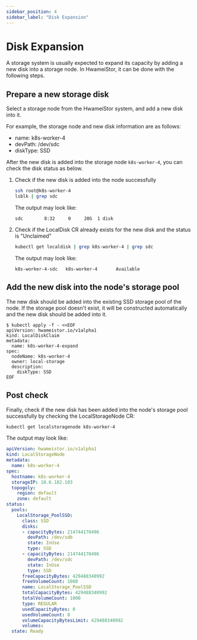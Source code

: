 ```yaml
---
sidebar_position: 4
sidebar_label: "Disk Expansion"
---
```


# Disk Expansion

A storage system is usually expected to expand its capacity by adding a new disk
into a storage node. In HwameiStor, it can be done with the following steps.

## Prepare a new storage disk

Select a storage node from the HwameiStor system, and add a new disk into it.

For example, the storage node and new disk information are as follows:

- name: k8s-worker-4
- devPath: /dev/sdc
- diskType: SSD

After the new disk is added into the storage node `k8s-worker-4`, you can check the disk status as below.

1. Check if the new disk is added into the node successfully

    ```bash
    ssh root@k8s-worker-4
    lsblk | grep sdc
    ```

    The output may look like:

    ```none
    sdc        8:32     0     20G  1 disk
    ```

2. Check if the LocalDisk CR already exists for the new disk and the status is "Unclaimed"

    ```bash
    kubectl get localdisk | grep k8s-worker-4 | grep sdc
    ```

    The output may look like:

    ```none
    k8s-worker-4-sdc   k8s-worker-4       Available 
    ```

## Add the new disk into the node's storage pool

The new disk should be added into the existing SSD storage pool of the node.
If the storage pool doesn't exist, it will be constructed automatically and the new disk should be added into it.

```console
$ kubectl apply -f - <<EOF
apiVersion: hwameistor.io/v1alpha1
kind: LocalDiskClaim
metadata:
  name: k8s-worker-4-expand
spec:
  nodeName: k8s-worker-4
  owner: local-storage
  description:
    diskType: SSD
EOF
```

## Post check

Finally, check if the new disk has been added into the node's storage pool successfully by checking the LocalStorageNode CR:

```bash
kubectl get localstoragenode k8s-worker-4
```

The output may look like:

```yaml
apiVersion: hwameistor.io/v1alpha1
kind: LocalStorageNode
metadata:
  name: k8s-worker-4
spec:
  hostname: k8s-worker-4
  storageIP: 10.6.182.103
  topogoly:
    region: default
    zone: default
status:
  pools:
    LocalStorage_PoolSSD:
      class: SSD
      disks:
      - capacityBytes: 214744170496
        devPath: /dev/sdb
        state: InUse
        type: SSD
      - capacityBytes: 214744170496
        devPath: /dev/sdc
        state: InUse
        type: SSD
      freeCapacityBytes: 429488340992
      freeVolumeCount: 1000
      name: LocalStorage_PoolSSD
      totalCapacityBytes: 429488340992
      totalVolumeCount: 1000
      type: REGULAR
      usedCapacityBytes: 0
      usedVolumeCount: 0
      volumeCapacityBytesLimit: 429488340992
      volumes:
  state: Ready
```

